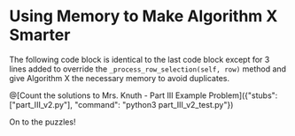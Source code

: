 # Using Memory to Make Algorithm X Smarter

The following code block is identical to the last code block except for 3 lines added to override the `_process_row_selection(self, row)` method and give Algorithm X the necessary memory to avoid duplicates.

@[Count the solutions to Mrs. Knuth - Part III Example Problem]({"stubs": ["part_III_v2.py"], "command": "python3 part_III_v2_test.py"})

On to the puzzles!
